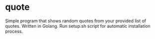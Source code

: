 # quote
Simple program that shows random quotes from your provided list of quotes.
Written in Golang.
Run setup.sh script for automatic installation process.
